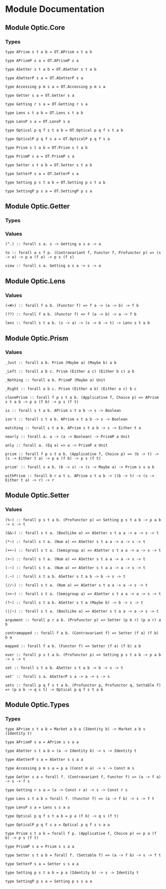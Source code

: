 # Module Documentation

## Module Optic.Core

### Types

    type APrism s t a b = OT.APrism s t a b

    type APrismP s a = OT.APrismP s a

    type ASetter s t a b = OT.ASetter s t a b

    type ASetterP s a = OT.ASetterP s a

    type Accessing p m s a = OT.Accessing p m s a

    type Getter s a = OT.Getter s a

    type Getting r s a = OT.Getting r s a

    type Lens s t a b = OT.Lens s t a b

    type LensP s a = OT.LensP s a

    type Optical p q f s t a b = OT.Optical p q f s t a b

    type OpticalP p q f s a = OT.OpticalP p q f s a

    type Prism s t a b = OT.Prism s t a b

    type PrismP s a = OT.PrismP s a

    type Setter s t a b = OT.Setter s t a b

    type SetterP s a = OT.SetterP s a

    type Setting p s t a b = OT.Setting p s t a b

    type SettingP p s a = OT.SettingP p s a


## Module Optic.Getter

### Types


### Values

    (^.) :: forall s a. s -> Getting a s a -> a

    to :: forall a s f p. (Contravariant f, Functor f, Profunctor p) => (s -> a) -> p a (f a) -> p s (f s)

    view :: forall s a. Getting a s a -> s -> a


## Module Optic.Lens

### Values

    (<#>) :: forall f a b. (Functor f) => f a -> (a -> b) -> f b

    (??) :: forall f a b. (Functor f) => f (a -> b) -> a -> f b

    lens :: forall s t a b. (s -> a) -> (s -> b -> t) -> Lens s t a b


## Module Optic.Prism

### Values

    _Just :: forall a b. Prism (Maybe a) (Maybe b) a b

    _Left :: forall a b c. Prism (Either a c) (Either b c) a b

    _Nothing :: forall a b. PrismP (Maybe a) Unit

    _Right :: forall a b c. Prism (Either a b) (Either a c) b c

    clonePrism :: forall f p s t a b. (Applicative f, Choice p) => APrism s t a b -> p a (f b) -> p s (f t)

    is :: forall s t a b. APrism s t a b -> s -> Boolean

    isn't :: forall s t a b. APrism s t a b -> s -> Boolean

    matching :: forall s t a b. APrism s t a b -> s -> Either t a

    nearly :: forall a. a -> (a -> Boolean) -> PrismP a Unit

    only :: forall a. (Eq a) => a -> PrismP a Unit

    prism :: forall f p s t a b. (Applicative f, Choice p) => (b -> t) -> (s -> Either t a) -> p a (f b) -> p s (f t)

    prism' :: forall s a b. (b -> s) -> (s -> Maybe a) -> Prism s s a b

    withPrism :: forall b r a t s. APrism s t a b -> ((b -> t) -> (s -> Either t a) -> r) -> r


## Module Optic.Setter

### Values

    (%~) :: forall p s t a b. (Profunctor p) => Setting p s t a b -> p a b -> s -> t

    (&&~) :: forall s t a. (BoolLike a) => ASetter s t a a -> a -> s -> t

    (*~) :: forall s t a. (Num a) => ASetter s t a a -> a -> s -> t

    (++~) :: forall s t a. (Semigroup a) => ASetter s t a a -> a -> s -> t

    (+~) :: forall s t a. (Num a) => ASetter s t a a -> a -> s -> t

    (-~) :: forall s t a. (Num a) => ASetter s t a a -> a -> s -> t

    (.~) :: forall s t a b. ASetter s t a b -> b -> s -> t

    (//~) :: forall s t a. (Num a) => ASetter s t a a -> a -> s -> t

    (<>~) :: forall s t a. (Semigroup a) => ASetter s t a a -> a -> s -> t

    (?~) :: forall s t a b. ASetter s t a (Maybe b) -> b -> s -> t

    (||~) :: forall s t a. (BoolLike a) => ASetter s t a a -> a -> s -> t

    argument :: forall p r a b. (Profunctor p) => Setter (p b r) (p a r) a b

    contramapped :: forall f a b. (Contravariant f) => Setter (f a) (f b) b a

    mapped :: forall f a b. (Functor f) => Setter (f a) (f b) a b

    over :: forall p s t a b. (Profunctor p) => Setting p s t a b -> p a b -> s -> t

    set :: forall s t a b. ASetter s t a b -> b -> s -> t

    set' :: forall s a. ASetterP s a -> a -> s -> s

    sets :: forall p q f s t a b. (Profunctor p, Profunctor q, Settable f) => (p a b -> q s t) -> Optical p q f s t a b


## Module Optic.Types

### Types

    type APrism s t a b = Market a b a (Identity b) -> Market a b s (Identity t)

    type APrismP s a = APrism s s a a

    type ASetter s t a b = (a -> Identity b) -> s -> Identity t

    type ASetterP s a = ASetter s s a a

    type Accessing p m s a = p a (Const m a) -> s -> Const m s

    type Getter s a = forall f. (Contravariant f, Functor f) => (a -> f a) -> s -> f s

    type Getting r s a = (a -> Const r a) -> s -> Const r s

    type Lens s t a b = forall f. (Functor f) => (a -> f b) -> s -> f t

    type LensP s a = Lens s s a a

    type Optical p q f s t a b = p a (f b) -> q s (f t)

    type OpticalP p q f s a = Optical p q f s s a a

    type Prism s t a b = forall f p. (Applicative f, Choice p) => p a (f b) -> p s (f t)

    type PrismP s a = Prism s s a a

    type Setter s t a b = forall f. (Settable f) => (a -> f b) -> s -> f t

    type SetterP s a = Setter s s a a

    type Setting p s t a b = p a (Identity b) -> s -> Identity t

    type SettingP p s a = Setting p s s a a



